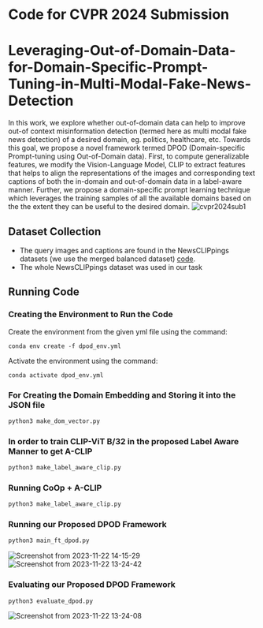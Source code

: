# Code for CVPR 2024 Submission 
# Leveraging-Out-of-Domain-Data-for-Domain-Specific-Prompt-Tuning-in-Multi-Modal-Fake-News-Detection
In this work, we explore
whether out-of-domain data can help to improve out-of
context misinformation detection (termed here as multi
modal fake news detection) of a desired domain, eg. politics, healthcare, etc. Towards this goal, we propose a novel
framework termed DPOD (Domain-specific Prompt-tuning
using Out-of-Domain data). First, to compute generalizable features, we modify the Vision-Language Model, CLIP
to extract features that helps to align the representations
of the images and corresponding text captions of both the
in-domain and out-of-domain data in a label-aware manner. Further, we propose a domain-specific prompt learning
technique which leverages the training samples of all the
available domains based on the the extent they can be useful
to the desired domain. 
![cvpr2024sub1](https://github.com/anonymousdragon1729/Leveraging-Out-of-Domain-Data-for-Domain-Specific-Prompt-Tuning-in-Multi-Modal-Fake-News-Detection/assets/151718362/ea0fe17e-090b-4ec3-b576-15bc92487502)

## Dataset Collection
- The query images and captions are found in the NewsCLIPpings datasets (we use the merged balanced dataset) [code](https://github.com/g-luo/news_clippings).
- The whole NewsCLIPpings dataset was used in our task
## Running Code
### Creating the Environment to Run the Code
Create the environment from the given yml file using the command:
```
conda env create -f dpod_env.yml
```
Activate the environment using the command:
```
conda activate dpod_env.yml
```


### For Creating the Domain Embedding and Storing it into the JSON file
```python
python3 make_dom_vector.py
```
### In order to train CLIP-ViT B/32 in the proposed Label Aware Manner to get A-CLIP
```python
python3 make_label_aware_clip.py
```
### Running CoOp + A-CLIP
```python
python3 make_label_aware_clip.py
```
### Running our Proposed DPOD Framework
```python
python3 main_ft_dpod.py
```
![Screenshot from 2023-11-22 14-15-29](https://github.com/anonymousdragon1729/Leveraging-Out-of-Domain-Data-for-Domain-Specific-Prompt-Tuning-in-Multi-Modal-Fake-News-Detection/assets/151718362/5342b044-e334-433c-8a81-babe3e4515b0)
![Screenshot from 2023-11-22 13-24-42](https://github.com/anonymousdragon1729/Leveraging-Out-of-Domain-Data-for-Domain-Specific-Prompt-Tuning-in-Multi-Modal-Fake-News-Detection/assets/151718362/9a0ec7b0-ed40-4ce4-b331-c79a26d21ef8)

### Evaluating our Proposed DPOD Framework
```python
python3 evaluate_dpod.py
```


![Screenshot from 2023-11-22 13-24-08](https://github.com/anonymousdragon1729/Leveraging-Out-of-Domain-Data-for-Domain-Specific-Prompt-Tuning-in-Multi-Modal-Fake-News-Detection/assets/151718362/fd4e9677-6c44-4bcd-a774-7988129565f4)



